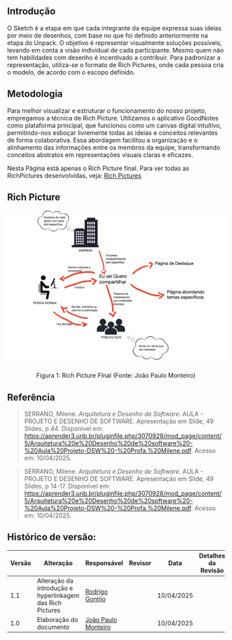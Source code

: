 ## Introdução

O Sketch é a etapa em que cada integrante da equipe expressa suas ideias por meio de desenhos, com base no que foi definido anteriormente na etapa do Unpack. O objetivo é representar visualmente soluções possíveis, levando em conta a visão individual de cada participante. Mesmo quem não tem habilidades com desenho é incentivado a contribuir. Para padronizar a representação, utiliza-se o formato de Rich Pictures, onde cada pessoa cria o modelo, de acordo com o escopo definido.


## Metodologia

Para melhor visualizar e estruturar o funcionamento do nosso projeto, empregamos a técnica de Rich Picture. Utilizamos o aplicativo GoodNotes como plataforma principal, que funcionou como um canvas digital intuitivo, permitindo-nos esboçar livremente todas as ideias e conceitos relevantes de forma colaborativa. Essa abordagem facilitou a organização e o alinhamento das informações entre os membros da equipe, transformando conceitos abstratos em representações visuais claras e eficazes.

Nesta Página está apenas o Rich Picture final. Para ver todas as RichPictures desenvolvidas, veja: [Rich Pictures](1.2.3.RichPicture.md) 


## Rich Picture

![Rich Picture](../Imagens/richpicturefinal.png)

<center>

Figura 1: Rich Picture FInal (Fonte: João Paulo Monteiro)

</center>


## Referência

> SERRANO, Milene. *Arquitetura e Desenho de Software*. AULA - PROJETO E DESENHO DE SOFTWARE. Apresentação em Slide, 49 Slides, p 44. Disponível em: https://aprender3.unb.br/pluginfile.php/3070928/mod_page/content/5/Arquitetura%20e%20Desenho%20de%20software%20-%20Aula%20Projeto-DSW%20-%20Profa.%20Milene.pdf. Acesso em: 10/04/2025.

> SERRANO, Milene. *Arquitetura e Desenho de Software*. AULA - PROJETO E DESENHO DE SOFTWARE. Apresentação em Slide, 49 Slides, p 14-17. Disponível em: https://aprender3.unb.br/pluginfile.php/3070928/mod_page/content/5/Arquitetura%20e%20Desenho%20de%20software%20-%20Aula%20Projeto-DSW%20-%20Profa.%20Milene.pdf. Acesso em: 10/04/2025.

## Histórico de versão:

| Versão | Alteração                  | Responsável     | Revisor | Data       | Detalhes da Revisão |
| -      | -                          | -               | -       | -          | -                   |
| 1.1    | Alteração da introdução e hyperlinkagem das Rich Pictures | [Rodrigo Gontijo](https://github.com/rodrigogontijoo)| | 10/04/2025 | |
| 1.0    | Elaboração do documento | [João Paulo Monteiro](https://github.com/joaombc) | | 10/04/2025 | |